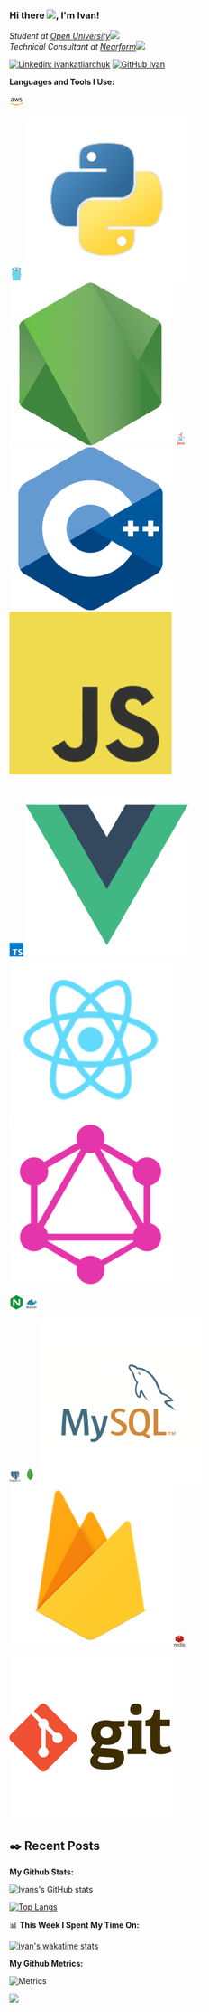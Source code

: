 ### Hi there <img src="https://media.giphy.com/media/hvRJCLFzcasrR4ia7z/giphy.gif" width="25px">, I'm Ivan!

<p><em>Student at  <a href="https://www.open.ac.uk">Open University</a><img src="https://media.giphy.com/media/7JEPMRdfPLfq1sjZUJ/giphy.gif" width="30"></br>Technical Consultant at <a href="https://www.nearform.com">Nearform</a><img src="https://media.giphy.com/media/CTX0ivSQbI78A/giphy.gif" width="30">
</em></p>

[![Linkedin: ivankatliarchuk](https://img.shields.io/badge/-ivankatliarchuk-blue?style=flat-square&logo=Linkedin&logoColor=white&link=https://www.linkedin.com/in/ivankatliarchuk/)](https://www.linkedin.com/in/ivankatliarchuk/)
[![GitHub Ivan](https://img.shields.io/github/followers/ivankatliarchuk?label=follow&style=social)](https://github.com/ivankatliarchuk)


**Languages and Tools I Use:**

<code><img alt="go" width="25" height="25" src="https://raw.githubusercontent.com/github/explore/80688e429a7d4ef2fca1e82350fe8e3517d3494d/topics/aws/aws.png"></code>
<!--  languages -->
<code><img alt="go" width="25" src="https://raw.githubusercontent.com/devicons/devicon/master/icons/go/go-original.svg"></code>
<code><img src="https://raw.githubusercontent.com/github/explore/80688e429a7d4ef2fca1e82350fe8e3517d3494d/topics/python/python.png"></code>
<code><img src="https://raw.githubusercontent.com/github/explore/80688e429a7d4ef2fca1e82350fe8e3517d3494d/topics/nodejs/nodejs.png"></code>
<code><img alt="java" width="25" src="https://raw.githubusercontent.com/devicons/devicon/master/icons/java/java-original-wordmark.svg"/></code>
<code><img src="https://raw.githubusercontent.com/github/explore/80688e429a7d4ef2fca1e82350fe8e3517d3494d/topics/cpp/cpp.png"></code>
<code><img src="https://raw.githubusercontent.com/github/explore/80688e429a7d4ef2fca1e82350fe8e3517d3494d/topics/javascript/javascript.png"></code>
<!-- frameworks  -->
<code> <img alt="typescript" width="25" src="https://raw.githubusercontent.com/devicons/devicon/master/icons/typescript/typescript-original.svg"/></code>
<code><img src="https://raw.githubusercontent.com/github/explore/80688e429a7d4ef2fca1e82350fe8e3517d3494d/topics/vue/vue.png"></code>
<code><img src="https://raw.githubusercontent.com/github/explore/80688e429a7d4ef2fca1e82350fe8e3517d3494d/topics/react/react.png"></code>
<code><img src="https://raw.githubusercontent.com/github/explore/5c058a388828bb5fde0bcafd4bc867b5bb3f26f3/topics/graphql/graphql.png"></code>
<!-- infrastructure -->
<code></code>
<code><img alt="nginx" width="25" src="https://raw.githubusercontent.com/devicons/devicon/master/icons/nginx/nginx-original.svg"/></code>
<code><img alt="docker" width="20" src="https://raw.githubusercontent.com/devicons/devicon/master/icons/docker/docker-original-wordmark.svg"/></code>
<!--  databases -->
<code><img alt="postgresql" width="20" src="https://raw.githubusercontent.com/devicons/devicon/master/icons/postgresql/postgresql-original-wordmark.svg"/></code>
<code><img alt="mongodb" width="25" src="https://raw.githubusercontent.com/devicons/devicon/master/icons/mongodb/mongodb-original.svg"/></code>
<code><img src="https://raw.githubusercontent.com/github/explore/80688e429a7d4ef2fca1e82350fe8e3517d3494d/topics/mysql/mysql.png"></code>
<code><img src="https://raw.githubusercontent.com/github/explore/80688e429a7d4ef2fca1e82350fe8e3517d3494d/topics/firebase/firebase.png"></code>
<code><img alt="redis" width="20"  src="https://raw.githubusercontent.com/devicons/devicon/master/icons/redis/redis-original-wordmark.svg"/></code>
<!--  -->
<code><img  src="https://raw.githubusercontent.com/github/explore/80688e429a7d4ef2fca1e82350fe8e3517d3494d/topics/git/git.png"></code>

<h2>✒️ Recent Posts</h2>


**My Github Stats:**

![Ivans's GitHub stats](https://github-readme-stats.vercel.app/api?username=ivankatliarchuk&count_private=true&show_icons=true&include_all_commits=true&custom_title=stats)

[![Top Langs](https://github-readme-stats.vercel.app/api/top-langs/?username=ivankatliarchuk&layout=compact)](https://github-readme-stats.vercel.app/api/top-langs/?username=ivankatliachuk)

📊 **This Week I Spent My Time On:**

[![ivan's wakatime stats](https://github-readme-stats.vercel.app/api/wakatime?username=ivankatliarchuk)](https://github-readme-stats.vercel.app/api/wakatime?username=ivankatliarchuk)

**My Github Metrics:**

![Metrics](https://metrics.lecoq.io/ivankatliarchuk?template=classic&repositories=500&base.header=0&activity=1&stars=1&followup=1&gists=1&activity.limit=5&activity.days=14&activity.filter=all&activity.visibility=all&activity.timestamps=false&stars.limit=4&config.timezone=Europe%2FLondon)

![](https://visitor-badge.glitch.me/badge?page_id=ivankatliarchuk.ivankatliarchuk)

<!--END_SECTION:waka-->

<!--
**ivankatliarchuk/ivankatliarchuk** is a ✨ _special_ ✨ repository because its `README.md` (this file) appears on your GitHub profile.

Here are some ideas to get you started:

- 🔭 I’m currently working on ...
- 🌱 I’m currently learning ...
- 👯 I’m looking to collaborate on ...
- 🤔 I’m looking for help with ...
- 💬 Ask me about ...
- 📫 How to reach me: ...
- 😄 Pronouns: ...
- ⚡ Fun fact: ...
-->
